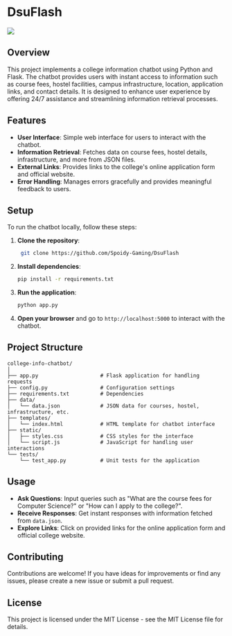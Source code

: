 # DsuFlash
![](giphy.webp.gif)

## Overview

This project implements a college information chatbot using Python and Flask. The chatbot provides users with instant access to information such as course fees, hostel facilities, campus infrastructure, location, application links, and contact details. It is designed to enhance user experience by offering 24/7 assistance and streamlining information retrieval processes.

## Features

- **User Interface**: Simple web interface for users to interact with the chatbot.
- **Information Retrieval**: Fetches data on course fees, hostel details, infrastructure, and more from JSON files.
- **External Links**: Provides links to the college's online application form and official website.
- **Error Handling**: Manages errors gracefully and provides meaningful feedback to users.

## Setup

To run the chatbot locally, follow these steps:

1. **Clone the repository**:

   ```bash
    git clone https://github.com/Spoidy-Gaming/DsuFlash
   ```

2. **Install dependencies**:

   ```bash
   pip install -r requirements.txt
   ```

3. **Run the application**:

   ```bash
   python app.py
   ```

4. **Open your browser** and go to `http://localhost:5000` to interact with the chatbot.

## Project Structure

```
college-info-chatbot/
│
├── app.py                    # Flask application for handling requests
├── config.py                 # Configuration settings
├── requirements.txt          # Dependencies
├── data/
│   └── data.json             # JSON data for courses, hostel, infrastructure, etc.
├── templates/
│   └── index.html            # HTML template for chatbot interface
├── static/
│   ├── styles.css            # CSS styles for the interface
│   └── script.js             # JavaScript for handling user interactions
└── tests/
    └── test_app.py           # Unit tests for the application
```

## Usage

- **Ask Questions**: Input queries such as "What are the course fees for Computer Science?" or "How can I apply to the college?".
- **Receive Responses**: Get instant responses with information fetched from `data.json`.
- **Explore Links**: Click on provided links for the online application form and official college website.

## Contributing

Contributions are welcome! If you have ideas for improvements or find any issues, please create a new issue or submit a pull request.

## License

This project is licensed under the MIT License - see the MIT License file for details.
